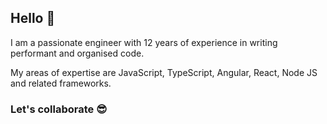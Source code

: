 ## Hello 👋

<p>I am a passionate engineer with 12 years of experience in writing performant and organised code.</p>
<p>My areas of expertise are JavaScript, TypeScript, Angular, React, Node JS and related frameworks.</p>


### Let's collaborate 😎

